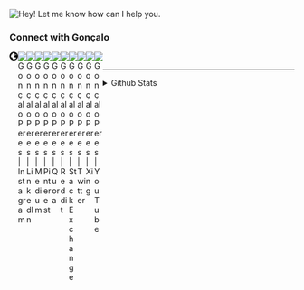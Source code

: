 ![Hey! Let me know how can I help you.](https://github.com/goncaloperes/GoncaloPeres/blob/master/GitHub_Intro.gif)

### Connect with Gonçalo

[<img align="left" alt="goncaloperes.com" width="15px" src="https://raw.githubusercontent.com/iconic/open-iconic/master/svg/globe.svg" />][Website]
[<img align="left" alt="Gonçalo Peres | Instagram" width="15px" src="https://cdn.jsdelivr.net/npm/simple-icons@v3/icons/instagram.svg" />][Instagram]
[<img align="left" alt="Gonçalo Peres | LinkedIn" width="15px" src="https://cdn.jsdelivr.net/npm/simple-icons@v3/icons/linkedin.svg" />][Linkedin]
[<img align="left" alt="Gonçalo Peres | Medium" width="15px" src="https://cdn.jsdelivr.net/npm/simple-icons@v3/icons/medium.svg" />][Medium]
[<img align="left" alt="Gonçalo Peres | Pinterest" width="15px" src="https://cdn.jsdelivr.net/npm/simple-icons@v3/icons/pinterest.svg" />][Pinterest]
[<img align="left" alt="Gonçalo Peres | Quora" width="15px" src="https://cdn.jsdelivr.net/npm/simple-icons@v3/icons/quora.svg" />][Quora]
[<img align="left" alt="Gonçalo Peres | Reddit" width="15px" src="https://cdn.jsdelivr.net/npm/simple-icons@v3/icons/reddit.svg" />][Reddit]
[<img align="left" alt="Gonçalo Peres | StackExchange" width="15px" src="https://cdn.jsdelivr.net/npm/simple-icons@v3/icons/stackexchange.svg" />][StackExchange]
[<img align="left" alt="Gonçalo Peres | Twitter" width="15px" src="https://cdn.jsdelivr.net/npm/simple-icons@v3/icons/twitter.svg" />][Twitter]
[<img align="left" alt="Gonçalo Peres | Xing" width="15px" src="https://cdn.jsdelivr.net/npm/simple-icons@v3/icons/xing.svg" />][Xing]
[<img align="left" alt="Gonçalo Peres | YouTube" width="15px" src="https://cdn.jsdelivr.net/npm/simple-icons@v3/icons/youtube.svg" />][Youtube]

<br />

----

<details>
	<summary>Github Stats</summary>
	<img align="center" alt="Gonçalo Peres's Github Stats" src="https://github-readme-stats.vercel.app/api/?username=goncaloperes&show_icons=true&hide_border=true&theme=graywhite" alt="Gonçalo Peres | Github Stats"/>
</details>


[Facebook]: https://facebook.com/goncalomperes
[Instagram]: https://www.instagram.com/goncaloperes/
[Linkedin]: https://www.linkedin.com/in/goncaloperes
[Medium]: https://medium.com/@goncaloperes
[Pinterest]: https://www.pinterest.pt/goncalomperes/
[Quora]: https://www.quora.com/profile/Goncalo-Peres
[Reddit]: https://www.reddit.com/user/goncaloperes
[StackExchange]: https://stackexchange.com/users/9572673/gon%c3%a7alo-peres-%e9%be%9a%e7%87%bf%e7%a6%84
[Twitter]: https://twitter.com/GoncaloMPeres
[Website]: https://goncaloperes.com
[xing]: https://www.xing.com/profile/Goncalo_Peres-
[YouTube]: https://www.youtube.com/channel/UCW1ww3EmQiTA-u6dlNR13SQ?view_as=subscriber
